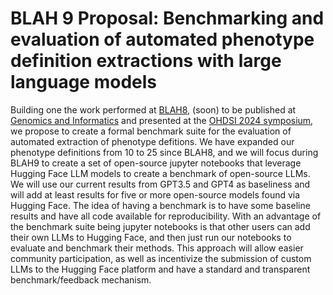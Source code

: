 # BLAH 9 Proposal: Benchmarking and evaluation of automated phenotype definition extractions with large language models

Building one the work performed at [BLAH8](https://docs.google.com/presentation/d/1zfoxt6Kif8lygkLqJPGHxMpKzW7S04ULEcM9pWpcXpw/edit?usp=sharing), (soon) to be published at [Genomics and Informatics](https://www.researchsquare.com/article/rs-4798033/v1) and presented at the [OHDSI 2024 symposium](https://www.ohdsi.org/2024showcase-52/), we propose to create a formal benchmark suite for the evaluation of automated extraction of phenotype defitions. We have expanded our phenotype definitions from 10 to 25 since BLAH8, and we will focus during BLAH9 to create a set of open-source jupyter notebooks that leverage Hugging Face LLM models to create a benchmark of open-source LLMs. We will use our current results from GPT3.5 and GPT4 as baseliness and will add at least results for five or more open-source models found via Hugging Face. The idea of having a benchmark is to have some baseline results and have all code available for reproducibility. With an advantage of the benchmark suite being jupyter notebooks is that other users can add their own LLMs to Hugging Face, and then just run our notebooks to evaluate and benchmark their methods. This approach will allow easier community participation, as well as incentivize the submission of custom LLMs to the Hugging Face platform and have a standard and transparent benchmark/feedback mechanism.
